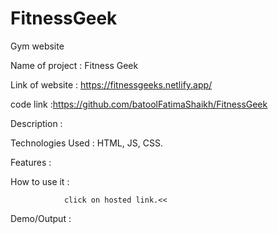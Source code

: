 # FitnessGeek
Gym website



Name of project : Fitness Geek 

Link of website : https://fitnessgeeks.netlify.app/

code link :https://github.com/batoolFatimaShaikh/FitnessGeek

Description : 
              
              
               
  
Technologies Used : HTML, JS, CSS.

  
Features :
           
           
          
  
How to use it : 

                click on hosted link.<<

                
             
Demo/Output : 
  

  

